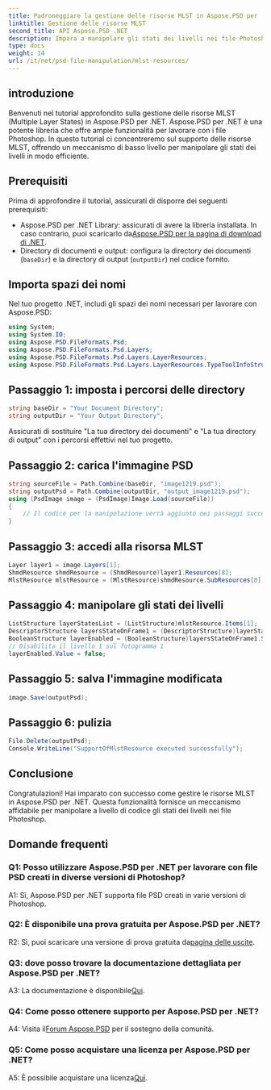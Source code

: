 ```yaml
---
title: Padroneggiare la gestione delle risorse MLST in Aspose.PSD per .NET
linktitle: Gestione delle risorse MLST
second_title: API Aspose.PSD .NET
description: Impara a manipolare gli stati dei livelli nei file Photoshop con Aspose.PSD per .NET. Segui la nostra guida passo passo per una gestione efficiente delle risorse MLST.
type: docs
weight: 14
url: /it/net/psd-file-manipulation/mlst-resources/
---
```

## introduzione
Benvenuti nel tutorial approfondito sulla gestione delle risorse MLST (Multiple Layer States) in Aspose.PSD per .NET. Aspose.PSD per .NET è una potente libreria che offre ampie funzionalità per lavorare con i file Photoshop. In questo tutorial ci concentreremo sul supporto delle risorse MLST, offrendo un meccanismo di basso livello per manipolare gli stati dei livelli in modo efficiente.
## Prerequisiti
Prima di approfondire il tutorial, assicurati di disporre dei seguenti prerequisiti:
-  Aspose.PSD per .NET Library: assicurati di avere la libreria installata. In caso contrario, puoi scaricarlo da[Aspose.PSD per la pagina di download di .NET](https://releases.aspose.com/psd/net/).
- Directory di documenti e output: configura la directory dei documenti (`baseDir`) e la directory di output (`outputDir`) nel codice fornito.
## Importa spazi dei nomi
Nel tuo progetto .NET, includi gli spazi dei nomi necessari per lavorare con Aspose.PSD:
```csharp
using System;
using System.IO;
using Aspose.PSD.FileFormats.Psd;
using Aspose.PSD.FileFormats.Psd.Layers;
using Aspose.PSD.FileFormats.Psd.Layers.LayerResources;
using Aspose.PSD.FileFormats.Psd.Layers.LayerResources.TypeToolInfoStructures;
```
## Passaggio 1: imposta i percorsi delle directory
```csharp
string baseDir = "Your Document Directory";
string outputDir = "Your Output Directory";
```
Assicurati di sostituire "La tua directory dei documenti" e "La tua directory di output" con i percorsi effettivi nel tuo progetto.
## Passaggio 2: carica l'immagine PSD
```csharp
string sourceFile = Path.Combine(baseDir, "image1219.psd");
string outputPsd = Path.Combine(outputDir, "output_image1219.psd");
using (PsdImage image = (PsdImage)Image.Load(sourceFile))
{
    // Il codice per la manipolazione verrà aggiunto nei passaggi successivi.
}
```
## Passaggio 3: accedi alla risorsa MLST
```csharp
Layer layer1 = image.Layers[1];
ShmdResource shmdResource = (ShmdResource)layer1.Resources[8];
MlstResource mlstResource = (MlstResource)shmdResource.SubResources[0];
```
## Passaggio 4: manipolare gli stati dei livelli
```csharp
ListStructure layerStatesList = (ListStructure)mlstResource.Items[1];
DescriptorStructure layersStateOnFrame1 = (DescriptorStructure)layerStatesList.Types[1];
BooleanStructure layerEnabled = (BooleanStructure)layersStateOnFrame1.Structures[0];
// Disabilita il livello 1 sul fotogramma 1
layerEnabled.Value = false;
```
## Passaggio 5: salva l'immagine modificata
```csharp
image.Save(outputPsd);
```
## Passaggio 6: pulizia
```csharp
File.Delete(outputPsd);
Console.WriteLine("SupportOfMlstResource executed successfully");
```
## Conclusione

Congratulazioni! Hai imparato con successo come gestire le risorse MLST in Aspose.PSD per .NET. Questa funzionalità fornisce un meccanismo affidabile per manipolare a livello di codice gli stati dei livelli nei file Photoshop.

## Domande frequenti

### Q1: Posso utilizzare Aspose.PSD per .NET per lavorare con file PSD creati in diverse versioni di Photoshop?

A1: Sì, Aspose.PSD per .NET supporta file PSD creati in varie versioni di Photoshop.

### Q2: È disponibile una prova gratuita per Aspose.PSD per .NET?

 R2: Sì, puoi scaricare una versione di prova gratuita da[pagina delle uscite](https://releases.aspose.com/).

### Q3: dove posso trovare la documentazione dettagliata per Aspose.PSD per .NET?

A3: La documentazione è disponibile[Qui](https://reference.aspose.com/psd/net/).

### Q4: Come posso ottenere supporto per Aspose.PSD per .NET?

 A4: Visita il[Forum Aspose.PSD](https://forum.aspose.com/c/psd/34) per il sostegno della comunità.

### Q5: Come posso acquistare una licenza per Aspose.PSD per .NET?

 A5: È possibile acquistare una licenza[Qui](https://purchase.aspose.com/buy).